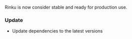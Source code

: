 Rinku is now consider stable and ready for production use.

### Update

- Update dependencies to the latest versions